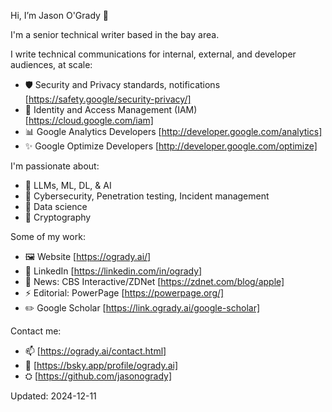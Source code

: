 Hi, I’m Jason O'Grady 👋 

I'm a senior technical writer based in the bay area.

I write technical communications for internal, external, and developer audiences, at scale:
- 🛡 Security and Privacy standards, notifications [https://safety.google/security-privacy/]
- 🪪 Identity and Access Management (IAM) [https://cloud.google.com/iam]
- 📊 Google Analytics Developers [http://developer.google.com/analytics]
- ✨ Google Optimize Developers [http://developer.google.com/optimize]

I'm passionate about:
- 🧠 LLMs, ML, DL, & AI
- 🔐 Cybersecurity, Penetration testing, Incident management
- 🧮 Data science
- 🔐 Cryptography

Some of my work:
- 🖼️ Website [https://ogrady.ai/]
- 💼 LinkedIn [https://linkedin.com/in/ogrady]
- 📰 News: CBS Interactive/ZDNet [https://zdnet.com/blog/apple]
- ⚡️ Editorial: PowerPage [https://powerpage.org/]
- ✏️ Google Scholar [https://link.ogrady.ai/google-scholar]

Contact me:
- 📫 [https://ogrady.ai/contact.html]
- 🦋 [https://bsky.app/profile/ogrady.ai]
- ⛭ [https://github.com/jasonogrady]

Updated: 2024-12-11

<!---
jasonogrady/jasonogrady is a ✨ special ✨ repository because its `README.md` (this file) appears on your GitHub profile.
You can click the Preview link to take a look at your changes.
--->
